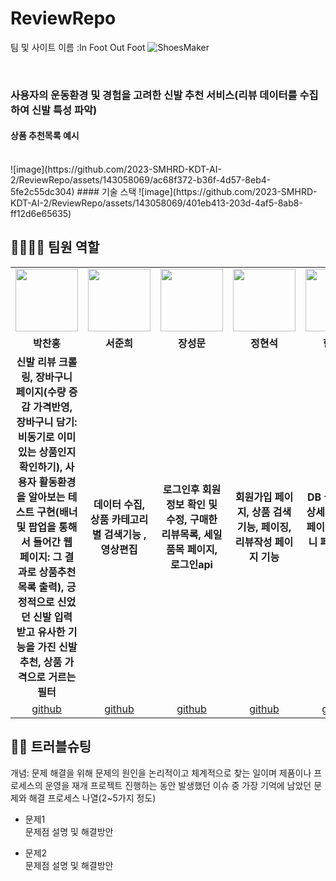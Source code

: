 # ReviewRepo
팀 및 사이트 이름 :In Foot Out Foot
![ShoesMaker](https://github.com/2023-SMHRD-KDT-AI-2/ReviewRepo/assets/143058069/a7bb3f44-cfb1-47b6-b305-071bac719cd4)

<br>

### 사용자의 운동환경 및 경험을 고려한 신발 추천 서비스(리뷰 데이터를 수집하여 신발 특성 파악)
#### 상품 추천목록 예시
<br>
![image](https://github.com/2023-SMHRD-KDT-AI-2/ReviewRepo/assets/143058069/ac68f372-b36f-4d57-8eb4-5fe2c55dc304)
#### 기술 스택
![image](https://github.com/2023-SMHRD-KDT-AI-2/ReviewRepo/assets/143058069/401eb413-203d-4af5-8ab8-ff12d6e65635)



## 👨‍👩‍👦‍👦 팀원 역할
<table>
  <tr>
    <td align="center"><img src="https://encrypted-tbn0.gstatic.com/images?q=tbn:ANd9GcRPVFExbUsv0VWfpu7XbpfCq7BmSQzhqRnllg&usqp=CAU" width="100" height="100"/></td>
    <td align="center"><img src="https://static.ebs.co.kr/images/ebs/WAS-HOME/portal/upload/img/programinfo/person/per/1242723212878_bxr2reBk9w.jpg" width="100" height="100"/></td>
    <td align="center"><img src="https://encrypted-tbn0.gstatic.com/images?q=tbn:ANd9GcQATD2ec1Z5Mw3A2lPqaZSo0jAF63i8Nrpw2w&usqp=CAU" width="100" height="100"/></td>
    <td align="center"><img src="https://static.ebs.co.kr/images/ebs/WAS-HOME/portal/upload/img/programinfo/person/per/1242723572507_BOtiBfIuyL.jpg" width="100" height="100"/></td>
    <td align="center"><img src="https://static.ebs.co.kr/images/ebs/WAS-HOME/portal/upload/img/programinfo/person/per/1242723588618_dphGgSgOAp.jpg" width="100" height="100"/></td>
    <td align="center"><img src="https://encrypted-tbn0.gstatic.com/images?q=tbn:ANd9GcRpda5nPWVxf2C26menb9U2UsIcJ_Kt6OwZNw&usqp=CAU" width="100" height="100"/></td>
  </tr>
  <tr>
    <td align="center"><strong>박찬홍</strong></td>
    <td align="center"><strong>서준희</strong></td>
    <td align="center"><strong>장성문</strong></td>
    <td align="center"><strong>정현석</strong></td>
    <td align="center"><strong>한준희</strong></td>
    <td align="center"><strong>황인우</strong></td>
  </tr>
  <tr>
    <td align="center"><b>신발 리뷰 크롤링, 장바구니 페이지(수량 증감 가격반영, 장바구니 담기:비동기로 이미 있는 상품인지 확인하기), 사용자 활동환경을 알아보는 테스트 구현(배너 및 팝업을 통해서 들어간 웹 페이지: 그 결과로 상품추천목록 출력), 긍정적으로 신었던 신발 입력 받고 유사한 기능을 가진 신발 추천,  상품 가격으로 거르는 필터</b></td>
    <td align="center"><b>데이터 수집, 상품 카테고리별 검색기능 , 영상편집</b></td>
    <td align="center"><b>로그인후 회원정보 확인 및 수정, 구매한 리뷰목록, 세일품목 페이지, 로그인api</b></td>
    <td align="center"><b>회원가입 페이지, 상품 검색기능, 페이징, 리뷰작성 페이지 기능</b></td>
    <td align="center"><b>DB 설계, 신발 상세정보, 결제 페이지, 장바구니 페이지 , 로그인</b></td>
    <td align="center"><b>프론트 총괄, 회원가입, 로그인, 팝업, 리뷰, 전체적인 웹들의 폼들을 구현</b></td>
  </tr>
  <tr>
    <td align="center"><a href="https://github.com/redandcold" target='_blank'>github</a></td>
    <td align="center"><a href="https://github.com/alestore2" target='_blank'>github</a></td>
    <td align="center"><a href="https://github.com/rsefaqtd" target='_blank'>github</a></td>
    <td align="center"><a href="https://github.com/haegunHyeonseok" target='_blank'>github</a></td>
    <td align="center"><a href="https://github.com/Dehann26" target='_blank'>github</a></td>
    <td align="center"><a href="https://github.com/applestore2" target='_blank'>github</a></td>
  </tr>
</table>

## 🤾‍♂️ 트러블슈팅
개념: 문제 해결을 위해 문제의 원인을 논리적이고 체계적으로 찾는 일이며 제품이나 프로세스의 운영을 재개
프로젝트 진행하는 동안 발생했던 이슈 중 가장 기억에 남았던 문제와 해결 프로세스 나열(2~5가지 정도)
  
* 문제1<br>
 문제점 설명 및 해결방안
 
* 문제2<br>
 문제점 설명 및 해결방안
